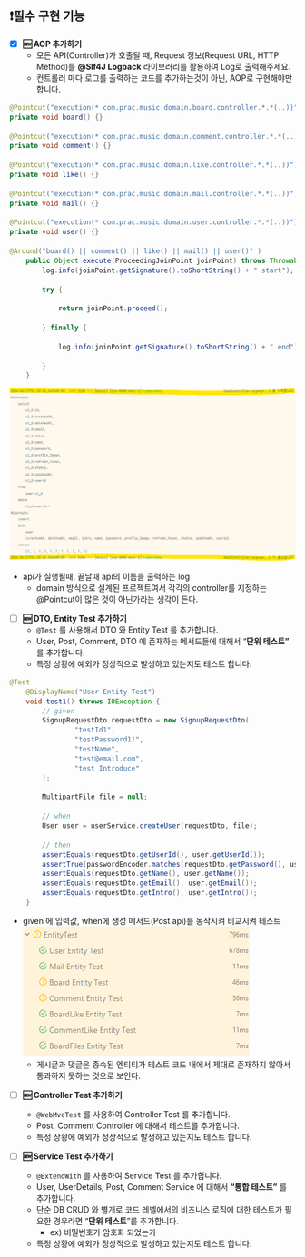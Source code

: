 ## ❗필수 구현 기능
- [X]  **🆕 AOP 추가하기**
    - 모든 API(Controller)가 호출될 때, Request 정보(Request URL, HTTP Method)를
      **@Slf4J Logback** 라이브러리를  활용하여 Log로 출력해주세요.
    - 컨트롤러 마다 로그를 출력하는 코드를 추가하는것이 아닌, AOP로 구현해야만 합니다.
```java
@Pointcut("execution(* com.prac.music.domain.board.controller.*.*(..))")
private void board() {}

@Pointcut("execution(* com.prac.music.domain.comment.controller.*.*(..))")
private void comment() {}

@Pointcut("execution(* com.prac.music.domain.like.controller.*.*(..))")
private void like() {}

@Pointcut("execution(* com.prac.music.domain.mail.controller.*.*(..))")
private void mail() {}

@Pointcut("execution(* com.prac.music.domain.user.controller.*.*(..))")
private void user() {}

@Around("board() || comment() || like() || mail() || user()" )
    public Object execute(ProceedingJoinPoint joinPoint) throws Throwable {
        log.info(joinPoint.getSignature().toShortString() + " start");

        try {

            return joinPoint.proceed();

        } finally {

            log.info(joinPoint.getSignature().toShortString() + " end");

        }
    }
```
![logAopConsole.png](images/logAopConsole.png)
- api가 실행될때, 끝날때 api의 이름을 출력하는 log 
  - domain 방식으로 설계된 프로젝트여서 각각의 controller를 지정하는 @Pointcut이 많은 것이 아닌가라는 생각이 든다.




- [ ]  **🆕 DTO, Entity Test 추가하기**
    - `@Test` 를 사용해서 DTO 와 Entity Test 를 추가합니다.
    - User, Post, Comment, DTO 에 존재하는 메서드들에 대해서 “**단위 테스트”** 를 추가합니다.
    - 특정 상황에 예외가 정상적으로 발생하고 있는지도 테스트 합니다.
```java
@Test
    @DisplayName("User Entity Test")
    void test1() throws IOException {
        // given
        SignupRequestDto requestDto = new SignupRequestDto(
                "testId1",
                "testPassword1!",
                "testName",
                "test@email.com",
                "test Introduce"
        );

        MultipartFile file = null;

        // when
        User user = userService.createUser(requestDto, file);

        // then
        assertEquals(requestDto.getUserId(), user.getUserId());
        assertTrue(passwordEncoder.matches(requestDto.getPassword(), user.getPassword()));
        assertEquals(requestDto.getName(), user.getName());
        assertEquals(requestDto.getEmail(), user.getEmail());
        assertEquals(requestDto.getIntro(), user.getIntro());
    }
```
- given 에 입력값, when에 생성 메서드(Post api)를 동작시켜 비교시켜 테스트
![EntityTestResult.png](images/EntityTestResult.png)
   - 게시글과 댓글은 종속된 엔티티가 테스트 코드 내에서 제대로 존재하지 않아서 통과하지 못하는 것으로 보인다.


- [ ]  **🆕 Controller Test 추가하기**
    - `@WebMvcTest` 를 사용하여 Controller Test 를 추가합니다.
    - Post, Comment Controller 에 대해서 테스트를 추가합니다.
    - 특정 상황에 예외가 정상적으로 발생하고 있는지도 테스트 합니다.

- [ ]  **🆕 Service Test 추가하기**
    - `@ExtendWith` 를 사용하여 Service Test 를 추가합니다.
    - User, UserDetails, Post, Comment Service 에 대해서 **“통합 테스트”** 를 추가합니다.
    - 단순 DB CRUD 와 별개로 코드 레벨에서의 비즈니스 로직에 대한 테스트가 필요한 경우라면 “**단위 테스트**”를 추가합니다.
        - ex) 비밀번호가 암호화 되었는가
    - 특정 상황에 예외가 정상적으로 발생하고 있는지도 테스트 합니다.
